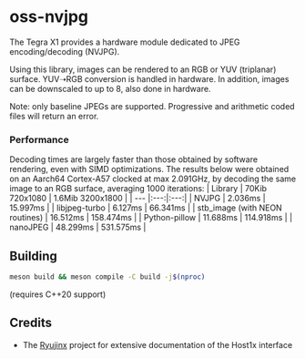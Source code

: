 # oss-nvjpg

The Tegra X1 provides a hardware module dedicated to JPEG encoding/decoding (NVJPG).

Using this library, images can be rendered to an RGB or YUV (triplanar) surface. YUV&#10141;RGB conversion is handled in hardware. In addition, images can be downscaled to up to 8, also done in hardware.

Note: only baseline JPEGs are supported. Progressive and arithmetic coded files will return an error.

### Performance

Decoding times are largely faster than those obtained by software rendering, even with SIMD optimizations. The results below were obtained on an Aarch64 Cortex-A57 clocked at max 2.091GHz, by decoding the same image to an RGB surface, averaging 1000 iterations:
| Library | 70Kib 720x1080 | 1.6Mib 3200x1800 |
| --- |:---:|:---:|
| NVJPG | 2.036ms | 15.997ms |
| libjpeg-turbo | 6.127ms | 66.341ms |
| stb_image (with NEON routines) | 16.512ms | 158.474ms |
| Python-pillow | 11.688ms | 114.918ms |
| nanoJPEG | 48.299ms | 531.575ms |

## Building
```sh
meson build && meson compile -C build -j$(nproc)
```
(requires C++20 support)

## Credits
- The [Ryujinx](https://github.com/Ryujinx/Ryujinx) project for extensive documentation of the Host1x interface
